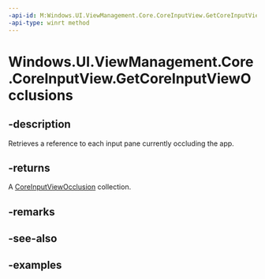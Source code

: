```yaml
---
-api-id: M:Windows.UI.ViewManagement.Core.CoreInputView.GetCoreInputViewOcclusions
-api-type: winrt method
---
```


<!-- Method syntax.
public IVectorView<CoreInputViewOcclusion> CoreInputView.GetCoreInputViewOcclusions()
-->

# Windows.UI.ViewManagement.Core.CoreInputView.GetCoreInputViewOcclusions

## -description

Retrieves a reference to each input pane currently occluding the app.

## -returns

A [CoreInputViewOcclusion](coreinputviewocclusion.md) collection.

## -remarks

## -see-also

## -examples

